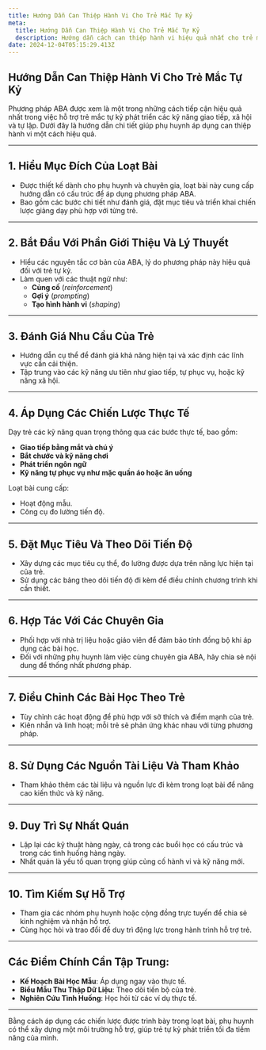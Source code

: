 ```yaml
---
title: Hướng Dẫn Can Thiệp Hành Vi Cho Trẻ Mắc Tự Kỷ
meta:
  title: Hướng Dẫn Can Thiệp Hành Vi Cho Trẻ Mắc Tự Kỷ
  description: Hướng dẫn cách can thiệp hành vi hiệu quả nhất cho trẻ mắc tự kỷ dựa trên phương pháp ABA. Giúp trẻ phát triển kỹ năng giao tiếp, xã hội và tự lập.
date: 2024-12-04T05:15:29.413Z
---
```


## Hướng Dẫn Can Thiệp Hành Vi Cho Trẻ Mắc Tự Kỷ

Phương pháp ABA được xem là một trong những cách tiếp cận hiệu quả nhất trong việc hỗ trợ trẻ mắc tự kỷ phát triển các kỹ năng giao tiếp, xã hội và tự lập. Dưới đây là hướng dẫn chi tiết giúp phụ huynh áp dụng can thiệp hành vi một cách hiệu quả.

---

## 1. **Hiểu Mục Đích Của Loạt Bài**
- Được thiết kế dành cho phụ huynh và chuyên gia, loạt bài này cung cấp hướng dẫn có cấu trúc để áp dụng phương pháp ABA.
- Bao gồm các bước chi tiết như đánh giá, đặt mục tiêu và triển khai chiến lược giảng dạy phù hợp với từng trẻ.

---

## 2. **Bắt Đầu Với Phần Giới Thiệu Và Lý Thuyết**
- Hiểu các nguyên tắc cơ bản của ABA, lý do phương pháp này hiệu quả đối với trẻ tự kỷ.
- Làm quen với các thuật ngữ như:
  - **Củng cố** (*reinforcement*)
  - **Gợi ý** (*prompting*)
  - **Tạo hình hành vi** (*shaping*)

---

## 3. **Đánh Giá Nhu Cầu Của Trẻ**
- Hướng dẫn cụ thể để đánh giá khả năng hiện tại và xác định các lĩnh vực cần cải thiện.
- Tập trung vào các kỹ năng ưu tiên như giao tiếp, tự phục vụ, hoặc kỹ năng xã hội.

---

## 4. **Áp Dụng Các Chiến Lược Thực Tế**
Dạy trẻ các kỹ năng quan trọng thông qua các bước thực tế, bao gồm:
- **Giao tiếp bằng mắt và chú ý**
- **Bắt chước và kỹ năng chơi**
- **Phát triển ngôn ngữ**
- **Kỹ năng tự phục vụ như mặc quần áo hoặc ăn uống**

Loạt bài cung cấp:
- Hoạt động mẫu.
- Công cụ đo lường tiến độ.

---

## 5. **Đặt Mục Tiêu Và Theo Dõi Tiến Độ**
- Xây dựng các mục tiêu cụ thể, đo lường được dựa trên năng lực hiện tại của trẻ.
- Sử dụng các bảng theo dõi tiến độ đi kèm để điều chỉnh chương trình khi cần thiết.

---

## 6. **Hợp Tác Với Các Chuyên Gia**
- Phối hợp với nhà trị liệu hoặc giáo viên để đảm bảo tính đồng bộ khi áp dụng các bài học.
- Đối với những phụ huynh làm việc cùng chuyên gia ABA, hãy chia sẻ nội dung để thống nhất phương pháp.

---

## 7. **Điều Chỉnh Các Bài Học Theo Trẻ**
- Tùy chỉnh các hoạt động để phù hợp với sở thích và điểm mạnh của trẻ.
- Kiên nhẫn và linh hoạt; mỗi trẻ sẽ phản ứng khác nhau với từng phương pháp.

---

## 8. **Sử Dụng Các Nguồn Tài Liệu Và Tham Khảo**
- Tham khảo thêm các tài liệu và nguồn lực đi kèm trong loạt bài để nâng cao kiến thức và kỹ năng.

---

## 9. **Duy Trì Sự Nhất Quán**
- Lặp lại các kỹ thuật hàng ngày, cả trong các buổi học có cấu trúc và trong các tình huống hàng ngày.
- Nhất quán là yếu tố quan trọng giúp củng cố hành vi và kỹ năng mới.

---

## 10. **Tìm Kiếm Sự Hỗ Trợ**
- Tham gia các nhóm phụ huynh hoặc cộng đồng trực tuyến để chia sẻ kinh nghiệm và nhận hỗ trợ.
- Cùng học hỏi và trao đổi để duy trì động lực trong hành trình hỗ trợ trẻ.

---

## Các Điểm Chính Cần Tập Trung:
- **Kế Hoạch Bài Học Mẫu**: Áp dụng ngay vào thực tế.
- **Biểu Mẫu Thu Thập Dữ Liệu**: Theo dõi tiến bộ của trẻ.
- **Nghiên Cứu Tình Huống**: Học hỏi từ các ví dụ thực tế.

---

Bằng cách áp dụng các chiến lược được trình bày trong loạt bài, phụ huynh có thể xây dựng một môi trường hỗ trợ, giúp trẻ tự kỷ phát triển tối đa tiềm năng của mình.
